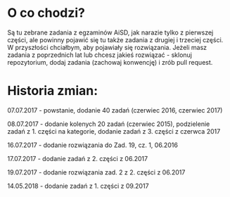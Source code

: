 # O co chodzi?
Są tu zebrane zadania z egzaminów AiSD, jak narazie tylko z pierwszej części, ale powinny pojawić się tu także zadania z drugiej i trzeciej części. W przyszłości chciałbym, aby pojawiały się rozwiązania. Jeżeli masz zadania z poprzednich lat lub chcesz jakieś rozwiązać - sklonuj repozytorium, dodaj zadania (zachowaj konwencję) i zrób pull request.

# Historia zmian:

07.07.2017 - powstanie, dodanie 40 zadań (czerwiec 2016, czerwiec 2017)

08.07.2017 - dodanie kolenych 20 zadań (czerwiec 2015), podzielenie zadań z 1. części na kategorie, dodanie zadań z 3.
części z czerwca 2017

16.07.2017 - dodanie rozwiązania do Zad. 19, cz. 1, 06.2016

17.07.2017 - dodanie zadań z 2. części z 06.2017

19.07.2017 - dodanie rozwiązania zad. 2 z 2. części z 06.2017

14.05.2018 - dodanie zadań z 1. części z 09.2017
